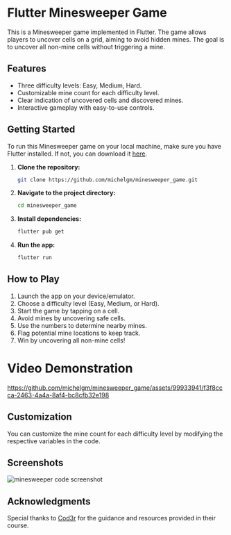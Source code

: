# Flutter Minesweeper Game

This is a Minesweeper game implemented in Flutter. The game allows players to uncover cells on a grid, aiming to avoid hidden mines. The goal is to uncover all non-mine cells without triggering a mine.

## Features

- Three difficulty levels: Easy, Medium, Hard.
- Customizable mine count for each difficulty level.
- Clear indication of uncovered cells and discovered mines.
- Interactive gameplay with easy-to-use controls.

## Getting Started

To run this Minesweeper game on your local machine, make sure you have Flutter installed. If not, you can download it [here](https://flutter.dev/docs/get-started/install).

1. **Clone the repository:**

    ```bash
    git clone https://github.com/michelgm/minesweeper_game.git
    ```

2. **Navigate to the project directory:**

    ```bash
    cd minesweeper_game
    ```

3. **Install dependencies:**

    ```bash
    flutter pub get
    ```

4. **Run the app:**

    ```bash
    flutter run
    ```

## How to Play

1. Launch the app on your device/emulator.
2. Choose a difficulty level (Easy, Medium, or Hard).
3. Start the game by tapping on a cell.
4. Avoid mines by uncovering safe cells.
5. Use the numbers to determine nearby mines.
6. Flag potential mine locations to keep track.
7. Win by uncovering all non-mine cells!

# Video Demonstration

https://github.com/michelgm/minesweeper_game/assets/99933941/f3f8ccca-2463-4a4a-8af4-bc8cfb32e198

## Customization

You can customize the mine count for each difficulty level by modifying the respective variables in the code.

## Screenshots
![minesweeper code screenshot](https://github.com/michelgm/minesweeper_game/assets/99933941/1c95e509-4a8b-4036-ab49-6a292acc86a9)


## Acknowledgments

Special thanks to [Cod3r](https://www.cod3r.com.br/) for the guidance and resources provided in their course.

